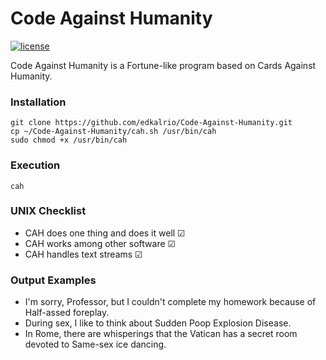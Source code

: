 # Code Against Humanity
[![license](https://img.shields.io/github/license/edkalrio/Code-Against-Humanity.svg)]()

Code Against Humanity is a Fortune-like program based on Cards Against Humanity.
### Installation
	git clone https://github.com/edkalrio/Code-Against-Humanity.git
	cp ~/Code-Against-Humanity/cah.sh /usr/bin/cah
	sudo chmod +x /usr/bin/cah
### Execution
  	cah
### UNIX Checklist
- CAH does one thing and does it well ☑
- CAH works among other software ☑
- CAH handles text streams ☑

### Output Examples
- I'm sorry, Professor, but I couldn't complete my homework because of Half-assed foreplay.
- During sex, I like to think about Sudden Poop Explosion Disease.
- In Rome, there are whisperings that the Vatican has a secret room devoted to Same-sex ice dancing.
